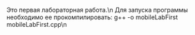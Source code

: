 Это первая лабораторная работа.\n
Для запуска программы необходимо ее прокомпилировать:
g++ -o mobileLabFirst mobileLabFirst.cpp\n
